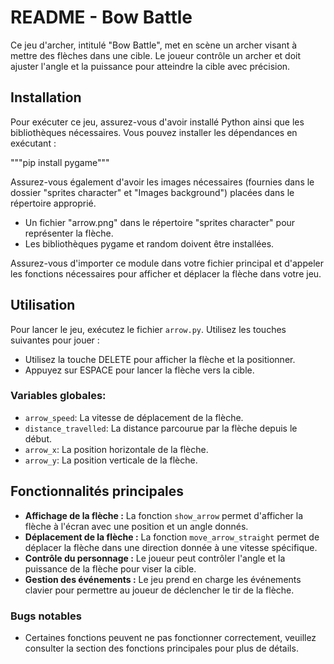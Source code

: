 # README - Bow Battle

Ce jeu d'archer, intitulé "Bow Battle", met en scène un archer visant à mettre des flèches dans une cible. Le joueur contrôle un archer et doit ajuster l'angle et la puissance pour atteindre la cible avec précision.

## Installation

Pour exécuter ce jeu, assurez-vous d'avoir installé Python ainsi que les bibliothèques nécessaires. Vous pouvez installer les dépendances en exécutant :

"""pip install pygame"""

Assurez-vous également d'avoir les images nécessaires (fournies dans le dossier "sprites character" et "Images background") placées dans le répertoire approprié.
- Un fichier "arrow.png" dans le répertoire "sprites character" pour représenter la flèche.
- Les bibliothèques pygame et random doivent être installées.

Assurez-vous d'importer ce module dans votre fichier principal et d'appeler les fonctions nécessaires pour afficher et déplacer la flèche dans votre jeu.

## Utilisation

Pour lancer le jeu, exécutez le fichier `arrow.py`. Utilisez les touches suivantes pour jouer :

- Utilisez la touche DELETE pour afficher la flèche et la positionner.
- Appuyez sur ESPACE pour lancer la flèche vers la cible.

### Variables globales:
- `arrow_speed`: La vitesse de déplacement de la flèche.
- `distance_travelled`: La distance parcourue par la flèche depuis le début.
- `arrow_x`: La position horizontale de la flèche.
- `arrow_y`: La position verticale de la flèche.

## Fonctionnalités principales

- **Affichage de la flèche :** La fonction `show_arrow` permet d'afficher la flèche à l'écran avec une position et un angle donnés.
- **Déplacement de la flèche :** La fonction `move_arrow_straight` permet de déplacer la flèche dans une direction donnée à une vitesse spécifique.
- **Contrôle du personnage :** Le joueur peut contrôler l'angle et la puissance de la flèche pour viser la cible.
- **Gestion des événements :** Le jeu prend en charge les événements clavier pour permettre au joueur de déclencher le tir de la flèche.

### Bugs notables

- Certaines fonctions peuvent ne pas fonctionner correctement, veuillez consulter la section des fonctions principales pour plus de détails.


